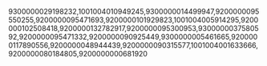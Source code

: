 9300000029198232,1001004010949245,9300000014499947,9200000095550255,9200000095471693,9200000101929823,1001004005914295,9200000102508418,9200000132782917,9200000095300953,9300000037580592,9200000095471332,9200000090925449,9300000005461665,9200000117890556,9200000048944439,9200000090315577,1001004001633666,9200000080184805,9200000000681920

